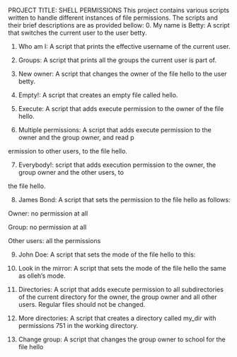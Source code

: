 PROJECT TITLE: SHELL PERMISSIONS
This project contains various scripts written to handle different instances of file permissions. The scripts and their brief descriptions are as provided bellow:
0. My name is Betty: A script that switches the current user to the user betty.

    

1. Who am I: A script that prints the effective username of the current user.   



2. Groups: A script that prints all the groups the current user is part of.



3. New owner: A script that changes the owner of the file hello to the user betty.



4. Empty!: A script that creates an empty file called hello.

                                                                                                    

5. Execute: A script that adds execute permission to the owner of the file hello.                          

                                                                                                           

6. Multiple permissions: A script that adds execute permission to the owner and the group owner, and read p

ermission to other users, to the file hello.                                                               

                                                                                                           

7. Everybody!: script that adds execution permission to the owner, the group owner and the other users, to 

the file hello.                                                                                            

                                                                                                           

8. James Bond: A script that sets the permission to the file hello as follows:  

Owner: no permission at all

Group: no permission at all

Other users: all the permissions  



9. John Doe: A script that sets the mode of the file hello to this:                         

                                                                              

10. Look in the mirror: A script that sets the mode of the file hello the same as olleh’s mode.



11. Directories: A script that adds execute permission to all subdirectories of the current directory for the owner, the group owner and all other users. Regular files should not be changed.



12. More directories: A script that creates a directory called my_dir with permissions 751 in the working directory.



13. Change group: A script that changes the group owner to school for the file hello





